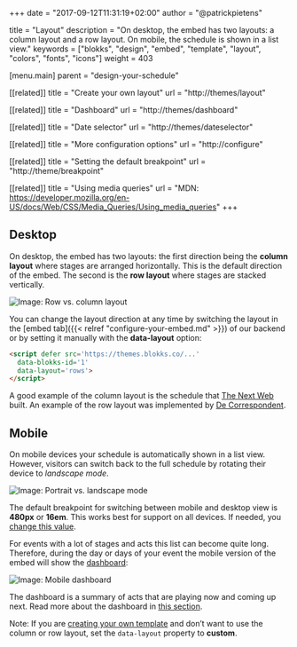 +++
date            = "2017-09-12T11:31:19+02:00"
author          = "@patrickpietens"

title           = "Layout"
description     = "On desktop, the embed has two layouts: a column layout and a row layout. On mobile, the schedule is shown in a list view."
keywords        = ["blokks", "design", "embed", "template", "layout", "colors", "fonts", "icons"]
weight          = 403

[menu.main]
parent          = "design-your-schedule"

[[related]]
title = "Create your own layout"
url = "http://themes/layout"

[[related]]
title = "Dashboard"
url = "http://themes/dashboard"

[[related]]
title = "Date selector"
url = "http://themes/dateselector"

[[related]]
title = "More configuration options"
url = "http://configure"

[[related]]
title = "Setting the default breakpoint"
url = "http://theme/breakpoint"

[[related]]
title = "Using media queries"
url = "MDN: https://developer.mozilla.org/en-US/docs/Web/CSS/Media_Queries/Using_media_queries"
+++

## Desktop
On desktop, the embed has two layouts: the first direction being the **column layout** where stages are arranged horizontally. This is the default direction of the embed. The second is the **row layout** where stages are stacked vertically.

![Image: Row vs. column layout](https://blokks.co/docs/images/rowsandcolumns.gif)

You can change the layout direction at any time by switching the layout in the [embed tab]({{< relref "configure-your-embed.md" >}}) of our backend or by setting it manually with the **data-layout** option:

```html
<script defer src='https://themes.blokks.co/...'
  data-blokks-id='1'
  data-layout='rows'>
</script>
```

A good example of the column layout is the schedule that [The Next Web](https://blokks.co/schedules/tnw2017) built. An example of the row layout was implemented by [De Correspondent](https://decorrespondent.nl/evenementen/7/festival-der-vooruitgang/programma).

## Mobile
On mobile devices your schedule is automatically shown in a list view. However, visitors can switch back to the full schedule by rotating their device to *landscape mode*.

![Image: Portrait vs. landscape mode](https://blokks.co/docs/images/animation.gif)

The default breakpoint for switching between mobile and desktop view is **480px** or **16em**. This works best for support on all devices. If needed, you [change this value](http://configure/breakpoints).

For events with a lot of stages and acts this list can become quite long. Therefore, during the day or days of your event the mobile version of the embed will show the [dashboard](http://design/dashboard):

![Image: Mobile dashboard](http://dashboard.png)

The dashboard is a summary of acts that are playing now and coming up next. Read more about the dashboard in [this section](http://themes/structure#dashboard).

<span class='note'>Note: If you are [creating your own template](http://themes/intro) and don’t want to use the column or row layout, set the `data-layout` property to **custom**.</span>